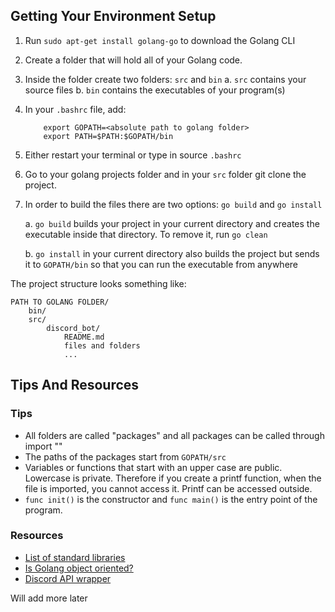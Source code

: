 ## Getting Your Environment Setup

1. Run `sudo apt-get install golang-go` to download the Golang CLI
2. Create a folder that will hold all of your Golang code.
3. Inside the folder create two folders: `src` and `bin`
  a. `src` contains your source files
  b. `bin` contains the executables of your program(s) 
4. In your `.bashrc` file, add:
    ```
        export GOPATH=<absolute path to golang folder>
        export PATH=$PATH:$GOPATH/bin
    ```
5. Either restart your terminal or type in source `.bashrc`
6. Go to your golang projects folder and in your `src` folder git clone the project.
7. In order to build the files there are two options: `go build` and `go install` 
    
    a. `go build` builds your project in your current directory and creates the executable inside that directory. To remove it, run `go clean`
    
    b. `go install` in your current directory also builds the project but sends it to `GOPATH/bin` so that you can run the executable from anywhere 
 

The project structure looks something like:
```
PATH TO GOLANG FOLDER/
    bin/
    src/
        discord_bot/
            README.md
            files and folders
            ...
```


## Tips And Resources

### Tips
* All folders are called "packages" and all packages can be called through import "<package name>"
* The paths of the packages start from `GOPATH/src`
* Variables or functions that start with an upper case are public. Lowercase is private. Therefore if you create a printf function, when the file is imported, you cannot access it. Printf can be accessed outside.
* `func init()` is the constructor and `func main()` is the entry point of the program.

### Resources
* [List of standard libraries](https://golang.org/pkg/)
* [Is Golang object oriented?](https://flaviocopes.com/golang-is-go-object-oriented/)
* [Discord API wrapper](https://github.com/bwmarrin/discordgo)


Will add more later
